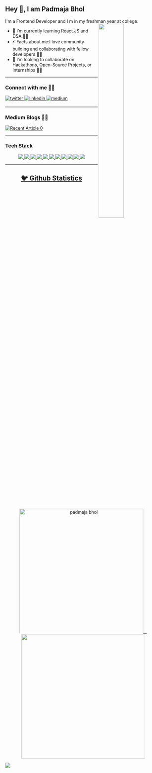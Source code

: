 
## Hey 👋, I am Padmaja Bhol
I'm a Frontend Developer and I m in my freshman year at college.
<br>
<img align="right" width="40%" src="https://user-images.githubusercontent.com/54095539/103103952-894d4980-464a-11eb-8670-5b026829077b.png">


- 🌱 I’m currently learning React.JS and DSA.👨‍🎓
- ⚡ Facts about me:I love community building and collaborating with fellow developers.👩‍💻
- 👯 I’m looking to collaborate on Hackathons, Open-Source Projects, or Internships 🙅‍♀️

---
### Connect with me 🤝🏻

<div align="left">
<a href="https://twitter.com/padmajab24" target="_blank">
<img src=https://img.shields.io/badge/twitter-%2300acee.svg?&style=for-the-badge&logo=twitter&logoColor=white alt=twitter style="margin-bottom: 5px;" />
</a>
<a href="https://www.linkedin.com/in/padmaja-bhol-9326941b5/" target="_blank">
<img src=https://img.shields.io/badge/linkedin-%231E77B5.svg?&style=for-the-badge&logo=linkedin&logoColor=white alt=linkedin style="margin-bottom: 5px;" />
</a>
<a href="https://medium.com/@brpadmaja224" target="_blank">
<img src=https://img.shields.io/badge/medium-%23292929.svg?&style=for-the-badge&logo=medium&logoColor=white alt=medium style="margin-bottom: 5px;" />
</a>  
</div>


---

### Medium Blogs ✍🏻
<a target="_blank" href="https://github-readme-medium-recent-article.vercel.app/medium/@brpadmaja224/0"><img src="https://github-readme-medium-recent-article.vercel.app/medium/@brpadmaja224/0" alt="Recent Article 0">
	
---
### Tech Stack

<p align="center">  <img src="https://img.shields.io/badge/React-20232A?style=for-the-badge&logo=react&logoColor=61DAFB"/> <img src="https://img.shields.io/badge/JavaScript-F7DF1E?style=for-the-badge&logo=javascript&logoColor=black"/> <img src="https://img.shields.io/badge/C-00599C?style=for-the-badge&logo=c&logoColor=white"/> <img src="https://img.shields.io/badge/C%2B%2B-00599C?style=for-the-badge&logo=c%2B%2B&logoColor=white"/> <img src="https://img.shields.io/badge/Tailwind_CSS-38B2AC?style=for-the-badge&logo=tailwind-css&logoColor=white"/> <img src="https://img.shields.io/badge/Bootstrap-563D7C?style=for-the-badge&logo=bootstrap&logoColor=white"/> <img src="https://img.shields.io/badge/styled--components-DB7093?style=for-the-badge&logo=styled-components&logoColor=white"/> <img src="https://img.shields.io/badge/Material--UI-0081CB?style=for-the-badge&logo=material-ui&logoColor=white"/> <img src="https://img.shields.io/badge/Gatsby-663399?style=for-the-badge&logo=gatsby&logoColor=white"/>  <img src="https://img.shields.io/badge/HTML-239120?style=for-the-badge&logo=html5&logoColor=white"/> <img src="https://img.shields.io/badge/CSS-239120?&style=for-the-badge&logo=css3&logoColor=white"/>
</p>
	
---
  
  
<h2 align="center">🐦 Github Statistics </h2>
<p align='center'><img width="400px" src="https://github-readme-streak-stats.herokuapp.com/?user=padmajabhol&theme=radical" alt="padmaja bhol" />&nbsp; &nbsp;<img width="400px" src="https://github-readme-stats.vercel.app/api?username=padmajabhol&count_private=true&theme=radical"/></p>
 
  ![](https://activity-graph.herokuapp.com/graph?username=padmajabhol&theme=react-dark&hide_border=true&area=true)
	
	




  
  
  








                                                                                                                          



